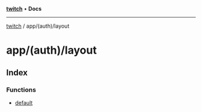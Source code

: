 [**twitch**](../../../README.md) • **Docs**

***

[twitch](../../../modules.md) / app/(auth)/layout

# app/(auth)/layout

## Index

### Functions

- [default](functions/default.md)
